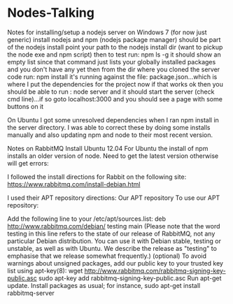 Nodes-Talking
=====================

Notes for installing/setup a nodejs server on Windows 7 (for now just generic)
 install nodejs and npm (nodejs package manager) should be part of the nodejs install
 point your path to the nodejs install dir (want to pickup the node exe and npm script)
 then to test run: npm ls -g
   it should show an empty list since that command just lists your globally installed packages and you don't have any yet
 then from the dir where you cloned the server code run: npm install
   it's running against the file: package.json...which is where I put the dependencies for the project
 now if that works ok then you should be able to run : node server   and it should start the server (check cmd line)...if so goto localhost:3000 and you should see a page with some buttons on it 


On Ubuntu I got some unresolved dependencies when I ran npm install in the server directory. I was able to correct these by doing some installs manually and also updating npm and node to their most recent version.
 
Notes on RabbitMQ Install Ubuntu 12.04
For Ubuntu the install of npm installs an older version of node. Need to get the latest version otherwise will get errors:

I  followed the install directions for Rabbit on the following site:
https://www.rabbitmq.com/install-debian.html

I used their APT repository directions:
Our APT repository
To use our APT repository:

Add the following line to your /etc/apt/sources.list:
deb http://www.rabbitmq.com/debian/ testing main
(Please note that the word testing in this line refers to the state of our release of RabbitMQ, not any particular Debian distribution. You can use it with Debian stable, testing or unstable, as well as with Ubuntu. We describe the release as "testing" to emphasise that we release somewhat frequently.)
(optional) To avoid warnings about unsigned packages, add our public key to your trusted key list using apt-key(8):
wget http://www.rabbitmq.com/rabbitmq-signing-key-public.asc
sudo apt-key add rabbitmq-signing-key-public.asc
Run apt-get update.
Install packages as usual; for instance,
sudo apt-get install rabbitmq-server
